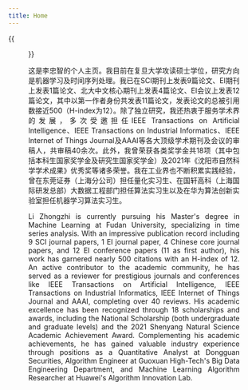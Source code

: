 ```yaml
---
title: Home
---
```


{{<figure src="https://raw.githubusercontent.com/zhongzhili/zhongzhili.github.io/master/static/media/Personal_photo.jpg" title="On the Zhejiang in 2025.04." width="266">}}

<p style="text-align: justify;">这是李忠智的个人主页。我目前在复旦大学攻读硕士学位，研究方向是机器学习及时间序列处理。我已在SCI期刊上发表9篇论文、EI期刊上发表1篇论文、北大中文核心期刊上发表4篇论文、EI会议上发表12篇论文，其中以第一作者身份共发表11篇论文，发表论文的总被引用数接近500（H-index为12）。除了独立研究，我还热衷于服务学术界的发展，多次受邀担任IEEE Transactions on Artificial Intelligence、IEEE Transactions on Industrial Informatics、IEEE Internet of Things Journal及AAAI等各大顶级学术期刊及会议的审稿人，共审稿40余次。此外，我曾荣获各类奖学金共18项（其中包括本科生国家奖学金及研究生国家奖学金）及2021年《沈阳市自然科学学术成果》优秀奖等诸多荣誉。我在工业界也不断积累实践经验，曾在东莞证券（上海分公司）担任量化实习生、在国轩高科（上海国际研发总部）大数据工程部门担任算法实习生以及在华为算法创新实验室担任机器学习算法实习生。</p>

<p style="text-align: justify;">Li Zhongzhi is currently pursuing his Master's degree in Machine Learning at Fudan University, specializing in time series analysis. With an impressive publication record including 9 SCI journal papers, 1 EI journal paper, 4 Chinese core journal papers, and 12 EI conference papers (11 as first author), his work has garnered nearly 500 citations with an H-index of 12. An active contributor to the academic community, he has served as a reviewer for prestigious journals and conferences like IEEE Transactions on Artificial Intelligence, IEEE Transactions on Industrial Informatics, IEEE Internet of Things Journal and AAAI, completing over 40 reviews. His academic excellence has been recognized through 18 scholarships and awards, including the National Scholarship (both undergraduate and graduate levels) and the 2021 Shenyang Natural Science Academic Achievement Award. Complementing his academic achievements, he has gained valuable industry experience through positions as a Quantitative Analyst at Dongguan Securities, Algorithm Engineer at Guoxuan High-Tech's Big Data Engineering Department, and Machine Learning Algorithm Researcher at Huawei's Algorithm Innovation Lab.</p>